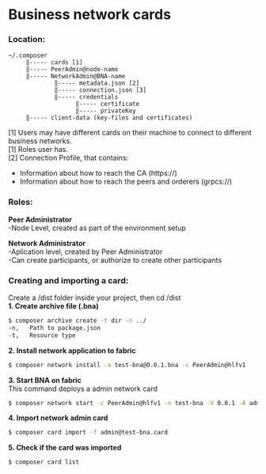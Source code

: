# Business network cards 

### Location:
```
~/.composer  
     ‖----- cards [1]  
     ‖----- PeerAdmin@node-name  
     ‖----- NetworkAdmin@BNA-name  
             ‖----- metadata.json [2]  
             ‖----- connection.json [3]  
             ‖----- credentials  
                   ‖----- certificate  
                   ‖----- privateKey  
     ‖----- client-data (key-files and certificates)  
```
[1] Users may have different cards on their machine to connect to different business networks.  
[1] Roles user has.  
[2] Connection Profile, that contains:  
- Information about how to reach the CA (https://)  
- Information about how to reach the peers and orderers (grpcs://)  


### Roles:
**Peer Administrator**  
-Node Level, created as part of the environment setup

**Network Administrator**  
-Aplication level, created by Peer Administrator  
-Can create participants, or authorize to create other participants  

### Creating and importing a card:

Create a /dist folder inside your project, then cd /dist  
**1. Create archive file (.bna)**  
```sh
$ composer archive create -t dir -n ../
-n,   Path to package.json  
-t,   Resource type  
```

**2. Install network application to fabric**
```sh
$ composer network install -a test-bna@0.0.1.bna -c PeerAdmin@hlfv1
```

**3. Start BNA on fabric**  
This command deploys a admin network card
```sh
$ composer network start -c PeerAdmin@hlfv1 -n test-bna -V 0.0.1 -A admin -S adminpw
```

**4. Import network admin card**
```sh
$ composer card import -f admin@test-bna.card
```

**5. Check if the card was imported**
```sh
$ composer card list
```
